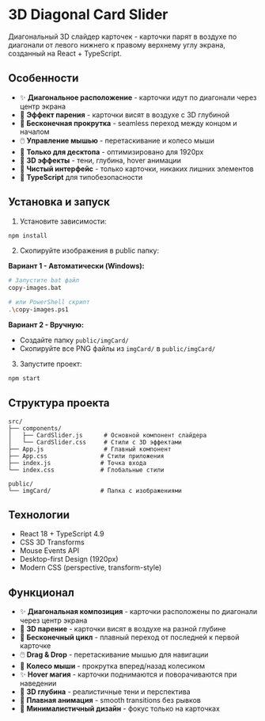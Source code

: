 # 3D Diagonal Card Slider

Диагональный 3D слайдер карточек - карточки парят в воздухе по диагонали от левого нижнего к правому верхнему углу экрана, созданный на React + TypeScript.

## Особенности

- ✨ **Диагональное расположение** - карточки идут по диагонали через центр экрана
- 🌊 **Эффект парения** - карточки висят в воздухе с 3D глубиной
- 🔄 **Бесконечная прокрутка** - seamless переход между концом и началом
- 🖱️ **Управление мышью** - перетаскивание и колесо мыши
- 🎯 **Только для десктопа** - оптимизировано для 1920px
- 🎨 **3D эффекты** - тени, глубина, hover анимации
- 🚫 **Чистый интерфейс** - только карточки, никаких лишних элементов
- 💎 **TypeScript** для типобезопасности

## Установка и запуск

1. Установите зависимости:
```bash
npm install
```

2. Скопируйте изображения в public папку:

**Вариант 1 - Автоматически (Windows):**
```bash
# Запустите bat файл
copy-images.bat

# или PowerShell скрипт
.\copy-images.ps1
```

**Вариант 2 - Вручную:**
- Создайте папку `public/imgCard/`
- Скопируйте все PNG файлы из `imgCard/` в `public/imgCard/`

3. Запустите проект:
```bash
npm start
```

## Структура проекта

```
src/
├── components/
│   ├── CardSlider.js      # Основной компонент слайдера
│   └── CardSlider.css     # Стили с 3D эффектами
├── App.js                 # Главный компонент
├── App.css               # Стили приложения
├── index.js              # Точка входа
└── index.css             # Глобальные стили

public/
└── imgCard/              # Папка с изображениями
```

## Технологии

- React 18 + TypeScript 4.9
- CSS 3D Transforms
- Mouse Events API
- Desktop-first Design (1920px)
- Modern CSS (perspective, transform-style)

## Функционал

- ✨ **Диагональная композиция** - карточки расположены по диагонали через центр экрана
- 🌊 **3D парение** - карточки висят в воздухе на разной глубине
- 🔄 **Бесконечный цикл** - плавный переход от последней к первой карточке
- 🖱️ **Drag & Drop** - перетаскивание мышью для навигации
- 🎡 **Колесо мыши** - прокрутка вперед/назад колесиком
- ✨ **Hover магия** - карточки поднимаются и поворачиваются при наведении
- 🎨 **3D глубина** - реалистичные тени и перспектива
- 🌟 **Плавная анимация** - smooth transitions без рывков
- 🎯 **Минималистичный дизайн** - фокус только на карточках